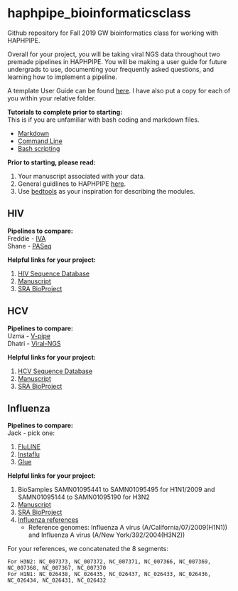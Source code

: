 # haphpipe_bioinformaticsclass
Github repository for Fall 2019 GW bioinformatics class for working with HAPHPIPE.

Overall for your project, you will be taking viral NGS data throughout two premade pipelines in HAPHPIPE. You will be making a user guide for future undergrads to use, documenting your frequently asked questions, and learning how to implement a pipeline.

A template User Guide can be found [here](https://github.com/kmgibson/haphpipe_bioinformaticsclass/blob/master/Haphpipe_UserGuide_template.md). I have also put a copy for each of you within your relative folder. 


**Tutorials to complete prior to starting:** <br>
This is if you are unfamiliar with bash coding and markdown files.

- [Markdown](https://www.markdowntutorial.com/lesson/1/)
- [Command Line](https://www.codecademy.com/learn/learn-the-command-line)
- [Bash scripting](https://www.codecademy.com/learn/learn-the-command-line/modules/bash-scripting)

**Prior to starting, please read:**

1. Your manuscript associated with your data.
2. General guidlines to HAPHPIPE [here](https://github.com/gwcbi/haphpipe).
3. Use [bedtools](https://bedtools.readthedocs.io/en/latest/content/tools/annotate.html) as your inspiration for describing the modules.


## HIV

**Pipelines to compare:** <br>
Freddie - [IVA](https://github.com/sanger-pathogens/iva) <br>
Shane - [PASeq](PASeq.org)

**Helpful links for your project:**

1. [HIV Sequence Database](https://www.hiv.lanl.gov/content/sequence/HIV/MAP/landmark.html)
2. [Manuscript](https://www.biorxiv.org/content/biorxiv/early/2018/09/12/414995.full.pdf)
3. [SRA BioProject](https://www.ncbi.nlm.nih.gov/bioproject/PRJNA486832)

## HCV
**Pipelines to compare:** <br>
Uzma - [V-pipe](https://github.com/cbg-ethz/V-pipe) <br>
Dhatri - [Viral-NGS](https://github.com/broadinstitute/viral-ngs)

**Helpful links for your project:**

1. [HCV Sequence Database](https://hcv.lanl.gov/content/sequence/HCV/MAP/landmark.html)
2. [Manuscript](https://www.ncbi.nlm.nih.gov/pmc/articles/PMC4067308/)
3. [SRA BioProject](https://www.ncbi.nlm.nih.gov/bioproject?LinkName=sra_bioproject&from_uid=651945)


## Influenza
**Pipelines to compare:** <br>
Jack - pick one:<br>

1. [FluLINE](https://umasangumathi.github.io/FluLINE/)
2. [Instaflu](https://insaflu.insa.pt)
3. [Glue](http://tools.glue.cvr.ac.uk/#/home)

**Helpful links for your project:**

1. BioSamples SAMN01095441 to SAMN01095495 for H1N1/2009 and SAMN01095144 to SAMN01095190 for H3N2
2. [Manuscript](https://www.ncbi.nlm.nih.gov/pmc/articles/PMC4731279/)
3. [SRA BioProject](https://www.ncbi.nlm.nih.gov/bioproject/PRJNA486832)
4. [Influenza references](https://www.ncbi.nlm.nih.gov/genome?LinkName=assembly_genome&from_uid=4784198)
	- Reference genomes:  Influenza A virus (A/California/07/2009(H1N1)) and Influenza A virus (A/New York/392/2004(H3N2))

For your references, we concatenated the 8 segments:

	For H3N2: NC_007373, NC_007372, NC_007371, NC_007366, NC_007369, NC_007368, NC_007367, NC_007370
	For H1N1: NC_026438, NC_026435, NC_026437, NC_026433, NC_026436, NC_026434, NC_026431, NC_026432